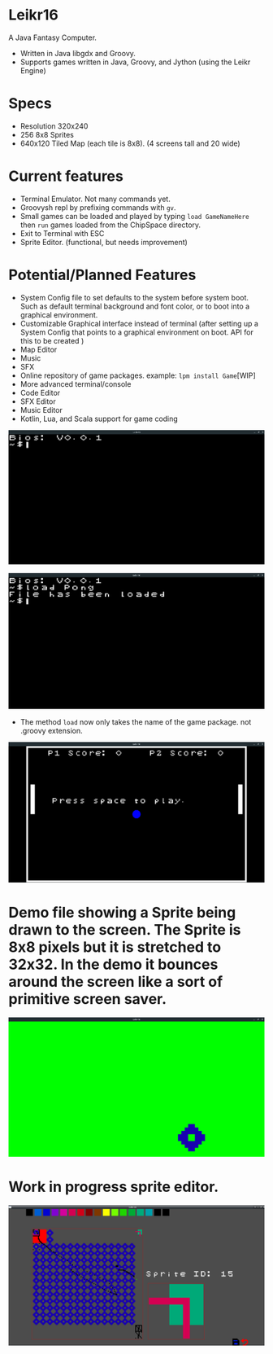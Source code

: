 # Leikr16
A Java Fantasy Computer.
- Written in Java libgdx and Groovy.
- Supports games written in Java, Groovy, and Jython (using the Leikr Engine)

# Specs
- Resolution 320x240
- 256 8x8 Sprites
- 640x120 Tiled Map (each tile is 8x8). (4 screens tall and 20 wide)

# Current features
- Terminal Emulator. Not many commands yet.
- Groovysh repl by prefixing commands with `gv`.
- Small games can be loaded and played by typing `load GameNameHere` then `run` games loaded from the ChipSpace directory.
- Exit to Terminal with ESC
- Sprite Editor. (functional, but needs improvement)

# Potential/Planned Features
- System Config file to set defaults to the system before system boot. Such as default terminal background and font color, or to boot into a graphical environment.
- Customizable Graphical interface instead of terminal (after setting up a System Config that points to a graphical environment on boot. API for this to be created )
- Map Editor
- Music
- SFX
- Online repository of game packages. example: `lpm install Game`[WIP]
- More advanced terminal/console
- Code Editor
- SFX Editor
- Music Editor
- Kotlin, Lua, and Scala support for game coding 

![Alt text](console.png?raw=true "Console")

![Alt text](loadgame.png?raw=true "loadGame")

- The method `load` now only takes the name of the game package. not .groovy extension.

![Alt text](pong.png?raw=true "Pong")

# Demo file showing a Sprite being drawn to the screen. The Sprite is 8x8 pixels but it is stretched to 32x32. In the demo it bounces around the screen like a sort of primitive screen saver.
![Alt text](BounceDemo.png?raw=true "Bounce demo")

# Work in progress sprite editor.
![Alt text](SpriteEditor.png?raw=true "SpriteEditor")
